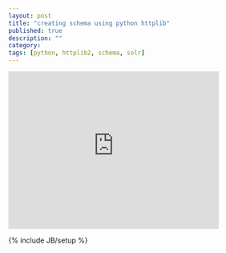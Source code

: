 ```yaml
---
layout: post
title: "creating schema using python httplib"
published: true
description: ""
category: 
tags: [python, httplib2, schema, solr]
---
```


<iframe width="420" height="315" src="http://www.youtube.com/embed/UQWIhT3WbiE" frameborder="0"></iframe>


{% include JB/setup %}

